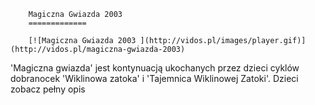 
        Magiczna Gwiazda 2003 
        =============
        
        [![Magiczna Gwiazda 2003 ](http://vidos.pl/images/player.gif)](http://vidos.pl/magiczna-gwiazda-2003)
        
        
 'Magiczna gwiazda' jest kontynuacją ukochanych przez dzieci cyklów dobranocek 'Wiklinowa zatoka' i 'Tajemnica Wiklinowej Zatoki'. Dzieci zobacz pełny opis
    